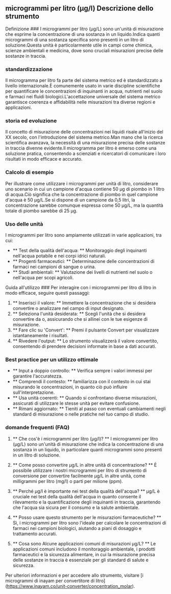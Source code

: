 ## microgrammi per litro (µg/l) Descrizione dello strumento

Definizione ###
I microgrammi per litro (µg/L) sono un'unità di misurazione che esprime la concentrazione di una sostanza in un liquido.Indica quanti microgrammi di una sostanza specifica sono presenti in un litro di soluzione.Questa unità è particolarmente utile in campi come chimica, scienze ambientali e medicina, dove sono cruciali misurazioni precise delle sostanze in traccia.

### standardizzazione
Il microgramma per litro fa parte del sistema metrico ed è standardizzato a livello internazionale.È comunemente usato in varie discipline scientifiche per quantificare le concentrazioni di inquinanti in acqua, nutrienti nel suolo e farmaci nei fluidi biologici.L'accettazione universale del sistema metrico garantisce coerenza e affidabilità nelle misurazioni tra diverse regioni e applicazioni.

### storia ed evoluzione
Il concetto di misurazione delle concentrazioni nei liquidi risale all'inizio del XX secolo, con l'introduzione del sistema metrico.Man mano che la ricerca scientifica avanzava, la necessità di una misurazione precisa delle sostanze in traccia divenne evidente.Il microgramma per litro è emerso come una soluzione pratica, consentendo a scienziati e ricercatori di comunicare i loro risultati in modo efficace e accurato.

### Calcolo di esempio
Per illustrare come utilizzare i microgrammi per unità di litro, considerare uno scenario in cui un campione d'acqua contiene 50 µg di piombo in 1 litro di acqua.Ciò significa che la concentrazione di piombo in quel campione d'acqua è 50 µg/L.Se si dispone di un campione da 0,5 litri, la concentrazione sarebbe comunque espressa come 50 µg/L, ma la quantità totale di piombo sarebbe di 25 µg.

### Uso delle unità
I microgrammi per litro sono ampiamente utilizzati in varie applicazioni, tra cui:
- ** Test della qualità dell'acqua: ** Monitoraggio degli inquinanti nell'acqua potabile e nei corpi idrici naturali.
- ** Progenti farmaceutici: ** Determinazione delle concentrazioni di farmaci nei campioni di sangue o urina.
- ** Studi ambientali: ** Valutazione dei livelli di nutrienti nel suolo o nell'acqua per scopi agricoli.

Guida all'utilizzo ###
Per interagire con i microgrammi per litro di litro in modo efficace, seguire questi passaggi:
1. ** Inserisci il valore: ** Immettere la concentrazione che si desidera convertire o analizzare nel campo di input designato.
2. ** Seleziona l'unità desiderata: ** Scegli l'unità che si desidera convertire da o, assicurando che si allinei con le tue esigenze di misurazione.
3. ** Fare clic su 'Convert': ** Premi il pulsante Convert per visualizzare istantaneamente i risultati.
4. ** Rivedere l'output: ** Lo strumento visualizzerà il valore convertito, consentendo di prendere decisioni informate in base a dati accurati.

### Best practice per un utilizzo ottimale
- ** Input a doppio controllo: ** Verifica sempre i valori immessi per garantire l'accuratezza.
- ** Comprendi il contesto: ** familiarizza con il contesto in cui stai misurando le concentrazioni, in quanto ciò può influire sull'interpretazione.
- ** Usa unità coerenti: ** Quando si confrontano diverse misurazioni, assicurati di utilizzare le stesse unità per evitare confusione.
- ** Rimani aggiornato: ** Tieniti al passo con eventuali cambiamenti negli standard di misurazione o nelle pratiche nel tuo campo di studio.

### domande frequenti (FAQ)

1. ** Che cos'è i microgrammi per litro (µg/l)? **
I microgrammi per litro (µg/L) sono un'unità di misurazione che indica la concentrazione di una sostanza in un liquido, in particolare quanti microgrammi sono presenti in un litro di soluzione.

2. ** Come posso convertire µg/L in altre unità di concentrazione? **
È possibile utilizzare i nostri microgrammi per litro di strumento di conversione per convertire facilmente µg/L in altre unità, come milligrammi per litro (mg/l) o parti per milione (ppm).

3. ** Perché µg/l è importante nei test della qualità dell'acqua? **
µg/L è cruciale nei test della qualità dell'acqua in quanto consente il rilevamento e la quantificazione degli inquinanti in traccia, garantendo che l'acqua sia sicura per il consumo e la salute ambientale.

4. ** Posso usare questo strumento per le misurazioni farmaceutiche? **
Sì, i microgrammi per litro sono l'ideale per calcolare le concentrazioni di farmaci nei campioni biologici, aiutando a piani di dosaggio e trattamento accurati.

5. ** Cosa sono Alcune applicazioni comuni di misurazioni µg/L? **
Le applicazioni comuni includono il monitoraggio ambientale, i prodotti farmaceutici e la sicurezza alimentare, in cui la misurazione precisa delle sostanze in traccia è essenziale per gli standard di salute e sicurezza.

Per ulteriori informazioni e per accedere allo strumento, visitare [i microgrammi di inayam per convertitore di litro] (https://www.inayam.co/unit-converter/concentration_molar).